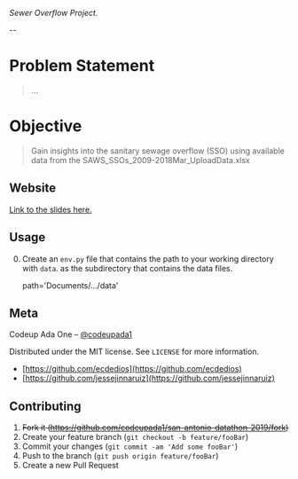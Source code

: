 _Sewer Overflow Project._

--

# Problem Statement
> ...

# Objective
> Gain insights into the sanitary sewage overflow (SSO) using
  available data from the SAWS_SSOs_2009-2018Mar_UploadData.xlsx




## Website

[Link to the slides here.](http://docs.google.com/)


## Usage

0. Create an `env.py` file that contains the path to your working
   directory with `data`. as the subdirectory that contains the
   data files.

   path='Documents/.../data'


## Meta

Codeup Ada One – [@codeupada1](https://github.com/codeupada1)

Distributed under the MIT license. See ``LICENSE`` for more information.

- [https://github.com/ecdedios](https://github.com/ecdedios)
- [https://github.com/jessejinnaruiz](https://github.com/jessejinnaruiz)

## Contributing

1. ~~Fork it (<https://github.com/codeupada1/san-antonio-datathon-2019/fork>)~~
2. Create your feature branch (`git checkout -b feature/fooBar`)
3. Commit your changes (`git commit -am 'Add some fooBar'`)
4. Push to the branch (`git push origin feature/fooBar`)
5. Create a new Pull Request